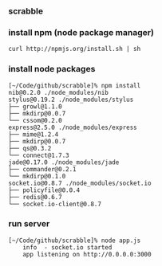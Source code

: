 ### scrabble

### install npm (node package manager)

    curl http://npmjs.org/install.sh | sh

### install node packages

    [~/Code/github/scrabble]% npm install                          
    nib@0.2.0 ./node_modules/nib 
    stylus@0.19.2 ./node_modules/stylus 
    ├── growl@1.1.0
    ├── mkdirp@0.0.7
    └── cssom@0.2.0
    express@2.5.0 ./node_modules/express 
    ├── mime@1.2.4
    ├── mkdirp@0.0.7
    ├── qs@0.3.2
    └── connect@1.7.3
    jade@0.17.0 ./node_modules/jade 
    ├── commander@0.2.1
    └── mkdirp@0.1.0
    socket.io@0.8.7 ./node_modules/socket.io 
    ├── policyfile@0.0.4
    ├── redis@0.6.7
    └── socket.io-client@0.8.7

### run server

    [~/Code/github/scrabble]% node app.js                             
        info  - socket.io started
        app listening on http://0.0.0.0:3000
